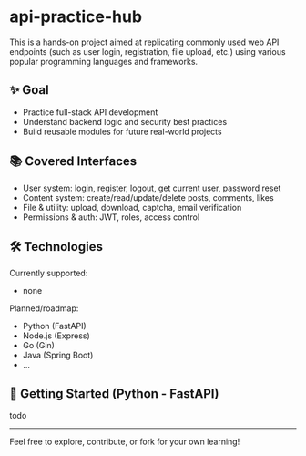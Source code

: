 # api-practice-hub

This is a hands-on project aimed at replicating commonly used web API endpoints (such as user login, registration, file upload, etc.) using various popular programming languages and frameworks.

## ✨ Goal

- Practice full-stack API development
- Understand backend logic and security best practices
- Build reusable modules for future real-world projects

## 📚 Covered Interfaces

- User system: login, register, logout, get current user, password reset
- Content system: create/read/update/delete posts, comments, likes
- File & utility: upload, download, captcha, email verification
- Permissions & auth: JWT, roles, access control

## 🛠️ Technologies

Currently supported:

- none

Planned/roadmap:

- Python (FastAPI)
- Node.js (Express)
- Go (Gin)
- Java (Spring Boot)
- ...

## 🧭 Getting Started (Python - FastAPI)

todo

---

Feel free to explore, contribute, or fork for your own learning!
